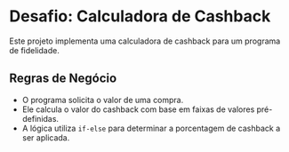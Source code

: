 # Desafio: Calculadora de Cashback

Este projeto implementa uma calculadora de cashback para um programa de fidelidade.

## Regras de Negócio

- O programa solicita o valor de uma compra.
- Ele calcula o valor do cashback com base em faixas de valores pré-definidas.
- A lógica utiliza `if-else` para determinar a porcentagem de cashback a ser aplicada.
